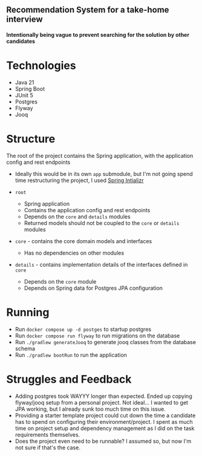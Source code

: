 ## Recommendation System for a take-home interview

#### Intentionally being vague to prevent searching for the solution by other candidates

# Technologies

- Java 21
- Spring Boot
- JUnit 5
- Postgres
- Flyway
- Jooq

# Structure

The root of the project contains the Spring application, with the application config and rest endpoints

- Ideally this would be in its own `app` submodule, but I'm not going spend time restructuring the project, I
  used [Spring Intializr](https://start.spring.io)

- `root`
    - Spring application
    - Contains the application config and rest endpoints
    - Depends on the `core` and `details` modules
    - Returned models should not be coupled to the `core` or `details` modules
- `core` - contains the core domain models and interfaces
    - Has no dependencies on other modules
- `details` - contains implementation details of the interfaces defined in `core`
    - Depends on the `core` module
    - Depends on Spring data for Postgres JPA configuration

# Running

- Run `docker compose up -d postges` to startup postgres
- Run `docker compose run flyway` to run migrations on the database
- Run `./gradlew generateJooq` to generate jooq classes from the database schema
- Run `./gradlew bootRun` to run the application

# Struggles and Feedback

- Adding postgres took WAYYY longer than expected. Ended up copying flyway/jooq setup from a personal project. Not
  ideal... I wanted to get JPA working, but I already sunk too much time on this issue.
- Providing a starter template project could cut down the time a candidate has to spend on configuring their
  environment/project. I spent as much time on project setup and dependency management as I did on the task requirements
  themselves.
- Does the project even need to be runnable? I assumed so, but now I'm not sure if that's the case.

